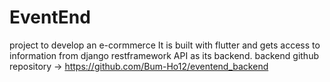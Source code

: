 # EventEnd
 project to develop an e-cormmerce
 It is built with flutter and gets access to information from django restframework API as its backend.
  backend github repository -> https://github.com/Bum-Ho12/eventend_backend
 
